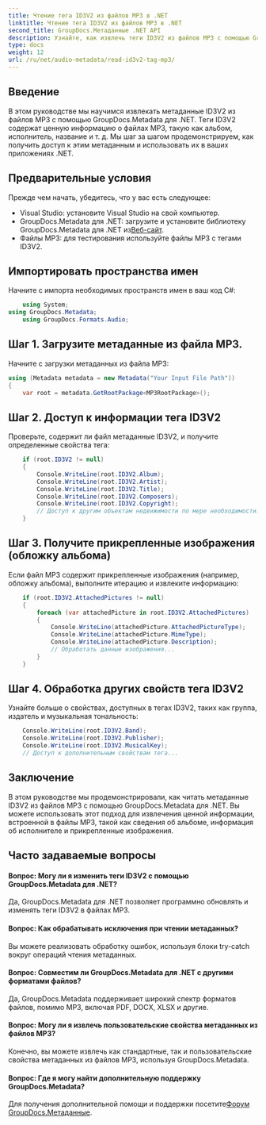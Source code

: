 ```yaml
---
title: Чтение тега ID3V2 из файлов MP3 в .NET
linktitle: Чтение тега ID3V2 из файлов MP3 в .NET
second_title: GroupDocs.Метаданные .NET API
description: Узнайте, как извлечь теги ID3V2 из файлов MP3 с помощью GroupDocs.Metadata для .NET. Доступ к альбому, исполнителю и другим данным программным способом.
type: docs
weight: 12
url: /ru/net/audio-metadata/read-id3v2-tag-mp3/
---
```

## Введение
В этом руководстве мы научимся извлекать метаданные ID3V2 из файлов MP3 с помощью GroupDocs.Metadata для .NET. Теги ID3V2 содержат ценную информацию о файлах MP3, такую как альбом, исполнитель, название и т. д. Мы шаг за шагом продемонстрируем, как получить доступ к этим метаданным и использовать их в ваших приложениях .NET.
## Предварительные условия
Прежде чем начать, убедитесь, что у вас есть следующее:
- Visual Studio: установите Visual Studio на свой компьютер.
-  GroupDocs.Metadata для .NET: загрузите и установите библиотеку GroupDocs.Metadata для .NET из[Веб-сайт](https://releases.groupdocs.com/metadata/net/).
- Файлы MP3: для тестирования используйте файлы MP3 с тегами ID3V2.

## Импортировать пространства имен
Начните с импорта необходимых пространств имен в ваш код C#:
```csharp
    using System;
using GroupDocs.Metadata;
    using GroupDocs.Formats.Audio;
```
## Шаг 1. Загрузите метаданные из файла MP3.
Начните с загрузки метаданных из файла MP3:
```csharp
using (Metadata metadata = new Metadata("Your Input File Path"))
{
    var root = metadata.GetRootPackage<MP3RootPackage>();
```
## Шаг 2. Доступ к информации тега ID3V2
Проверьте, содержит ли файл метаданные ID3V2, и получите определенные свойства тега:
```csharp
    if (root.ID3V2 != null)
    {
        Console.WriteLine(root.ID3V2.Album);
        Console.WriteLine(root.ID3V2.Artist);
        Console.WriteLine(root.ID3V2.Title);
        Console.WriteLine(root.ID3V2.Composers);
        Console.WriteLine(root.ID3V2.Copyright);
        // Доступ к другим объектам недвижимости по мере необходимости...
    }
```
## Шаг 3. Получите прикрепленные изображения (обложку альбома)
Если файл MP3 содержит прикрепленные изображения (например, обложку альбома), выполните итерацию и извлеките информацию:
```csharp
    if (root.ID3V2.AttachedPictures != null)
    {
        foreach (var attachedPicture in root.ID3V2.AttachedPictures)
        {
            Console.WriteLine(attachedPicture.AttachedPictureType);
            Console.WriteLine(attachedPicture.MimeType);
            Console.WriteLine(attachedPicture.Description);
            // Обработать данные изображения...
        }
    }
```
## Шаг 4. Обработка других свойств тега ID3V2
Узнайте больше о свойствах, доступных в тегах ID3V2, таких как группа, издатель и музыкальная тональность:
```csharp
    Console.WriteLine(root.ID3V2.Band);
    Console.WriteLine(root.ID3V2.Publisher);
    Console.WriteLine(root.ID3V2.MusicalKey);
    // Доступ к дополнительным свойствам тега...
```

## Заключение
В этом руководстве мы продемонстрировали, как читать метаданные ID3V2 из файлов MP3 с помощью GroupDocs.Metadata для .NET. Вы можете использовать этот подход для извлечения ценной информации, встроенной в файлы MP3, такой как сведения об альбоме, информация об исполнителе и прикрепленные изображения.

## Часто задаваемые вопросы
#### Вопрос: Могу ли я изменить теги ID3V2 с помощью GroupDocs.Metadata для .NET?
Да, GroupDocs.Metadata для .NET позволяет программно обновлять и изменять теги ID3V2 в файлах MP3.
#### Вопрос: Как обрабатывать исключения при чтении метаданных?
Вы можете реализовать обработку ошибок, используя блоки try-catch вокруг операций чтения метаданных.
#### Вопрос: Совместим ли GroupDocs.Metadata для .NET с другими форматами файлов?
Да, GroupDocs.Metadata поддерживает широкий спектр форматов файлов, помимо MP3, включая PDF, DOCX, XLSX и другие.
#### Вопрос: Могу ли я извлечь пользовательские свойства метаданных из файлов MP3?
Конечно, вы можете извлечь как стандартные, так и пользовательские свойства метаданных из файлов MP3, используя GroupDocs.Metadata.
#### Вопрос: Где я могу найти дополнительную поддержку GroupDocs.Metadata?
 Для получения дополнительной помощи и поддержки посетите[Форум GroupDocs.Метаданные](https://forum.groupdocs.com/c/metadata/14).